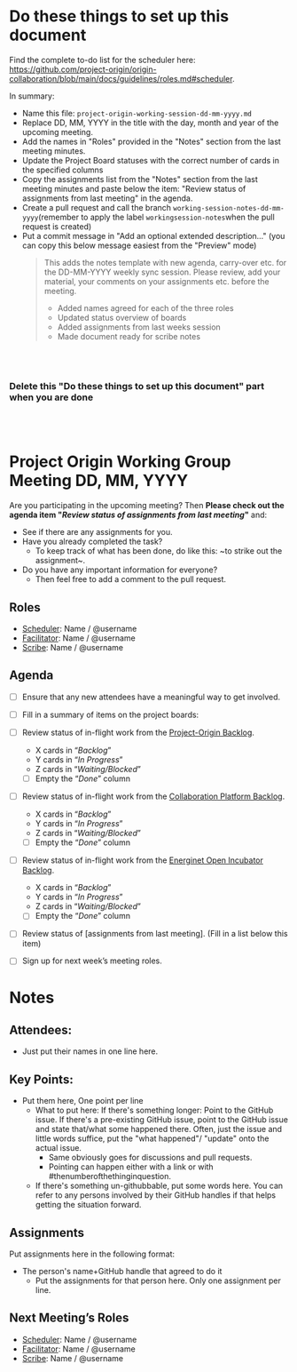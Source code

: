 
# Do these things to set up this document 

Find the complete to-do list for the scheduler here: https://github.com/project-origin/origin-collaboration/blob/main/docs/guidelines/roles.md#scheduler. 

In summary: 

* Name this file: `project-origin-working-session-dd-mm-yyyy.md`
* Replace DD, MM, YYYY in the title with the day, month and year of the upcoming meeting. 
* Add the names in "Roles" provided in the "Notes" section from the last meeting minutes. 
* Update the Project Board statuses with the correct number of cards in the specified columns
* Copy the assignments list from the "Notes" section from the last meeting minutes and paste below the item: "Review status of assignments from last meeting" in the agenda.
* Create a pull request and call the branch `working-session-notes-dd-mm-yyyy`(remember to apply the label `workingsession-notes`when the pull request is created)
* Put a commit message in "Add an optional extended description..." (you can copy this below message easiest from the "Preview" mode)
  > This adds the notes template with new agenda, carry-over etc. for the DD-MM-YYYY weekly sync session.
  >Please review, add your material, your comments on your assignments etc. before the meeting.
  >
  >* Added names agreed for each of the three roles
  >* Updated status overview of boards
  >* Added assignments from last weeks session
  >* Made document ready for scribe notes

<br/><br/>

### **Delete this "Do these things to set up this document" part when you are done**
<br/><br/>

# Project Origin Working Group Meeting DD, MM, YYYY

Are you participating in the upcoming meeting? Then **Please check out the agenda item "_Review status of assignments from last meeting_"** and:
- See if there are any assignments for you.
- Have you already completed the task?
  - To keep track of what has been done, do like this: ~to strike out the assignment~.
- Do you have any important information for everyone? 
  - Then feel free to add a comment to the pull request.   

## Roles
- [Scheduler]: Name / @username 
- [Facilitator]: Name / @username
- [Scribe]: Name / @username  

## Agenda

- [ ] Ensure that any new attendees have a meaningful way to get involved.
- [ ] Fill in a summary of items on the project boards:
- [ ] Review status of in-flight work from the [Project-Origin Backlog].
  - X cards in “_Backlog_” 
  - Y cards in “_In Progress_” 
  - Z cards in “_Waiting/Blocked_”
  - [ ] Empty the “_Done_” column
- [ ] Review status of in-flight work from the [Collaboration Platform Backlog].
  - X cards in “_Backlog_” 
  - Y cards in “_In Progress_” 
  - Z cards in “_Waiting/Blocked_” 
  - [ ] Empty the “_Done_” column
- [ ] Review status of in-flight work from the [Energinet Open Incubator Backlog].
  - X cards in “_Backlog_” 
  - Y cards in “_In Progress_” 
  - Z cards in “_Waiting/Blocked_”
  - [ ] Empty the “_Done_” column
- [ ] Review status of [assignments from last meeting]. (Fill in a list below this item)
- [ ] Sign up for next week’s meeting roles.


# Notes

## Attendees:
- Just put their names in one line here.

## Key Points:
- Put them here, One point per line
  - What to put here: If there's something longer: Point to the GitHub issue. If there's a pre-existing GitHub issue, point to the GitHub issue and state that/what some happened there. Often, just the issue and little words suffice, put the "what happened"/ "update" onto the actual issue. 
    - Same obviously goes for discussions and pull requests.
    - Pointing can happen either with a link or with #thenumberofthethinginquestion.
  - If there's something un-githubbable, put some words here. You can refer to any persons involved by their GitHub handles if that helps getting the situation forward.

## Assignments
Put assignments here in the following format: 

- The person's name+GitHub handle  that agreed to do it
  - Put the assignments for that person here. Only one assignment  per line.

## Next Meeting’s Roles

- [Scheduler]: Name / @username 
- [Facilitator]: Name / @username
- [Scribe]: Name / @username 

[Project-Origin Backlog]: https://github.com/orgs/project-origin/projects/6/views/2
[Collaboration Platform Backlog]: https://github.com/orgs/project-origin/projects/2/views/1
[Energinet Open Incubator Backlog]: https://github.com/orgs/energinet-open-incubator/projects/1/views/1

[Scheduler]: https://github.com/project-origin/origin-collaboration/blob/main/docs/guidelines/roles.md#scheduler
[Facilitator]: https://github.com/project-origin/origin-collaboration/blob/main/docs/guidelines/roles.md#facilitator
[Scribe]: https://github.com/project-origin/origin-collaboration/blob/main/docs/guidelines/roles.md#scribe

[Open Incubator organization]: https://github.com/energinet-open-incubator
[Assignments]: #assignments

